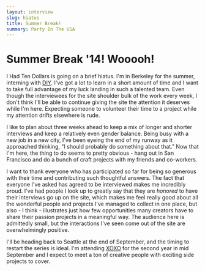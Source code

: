 ```yaml
---
layout: interview
slug: hiatus
title: Summer Break!
summary: Party In The USA
---
```

<div class="headline spin">
<h1>Summer Break '14! Wooooh!</h1>
</div>

I Had Ten Dollars is going on a brief hiatus. I'm in Berkeley for the summer, interning with [DIY](http://diy.org). I've got a lot to learn in a short amount of time and I want to take full advantage of my luck landing in such a talented team. Even though the interviewees for the site shoulder bulk of the work every week, I don't think I'll be able to continue giving the site the attention it deserves while I'm here. Expecting someone to volunteer their time to a project while my attention drifts elsewhere is rude.

I like to plan about three weeks ahead to keep a mix of longer and shorter interviews and keep a relatively even gender balance. Being busy with a new job in a new city, I've been eyeing the end of my runway as it approached thinking, "I should probably do something about that." Now that I'm here, the thing to do seems to pretty obvious - hang out in San Francisco and do a bunch of craft projects with my friends and co-workers.

I want to thank everyone who has participated so far for being so generous with their time and contributing such thoughtful answers. The fact that everyone I've asked has agreed to be interviewed makes me incredibly proud. I've had people I look up to greatly say that they are *honored* to have their interviews go up on the site, which makes me feel really good about all the wonderful people and projects I've managed to collect in one place, but also - I think - illustrates just how few opportunities many creators have to share their passion projects in a meaningful way. The audience here is admittedly small, but the interactions I've seen come out of the site are overwhelmingly positive.

I'll be heading back to Seattle at the end of September, and the timing to restart the series is ideal. I'm attending [XOXO](http://2014.xoxofest.com/) for the second year in mid September and I expect to meet a ton of creative people with exciting side projects to cover.
